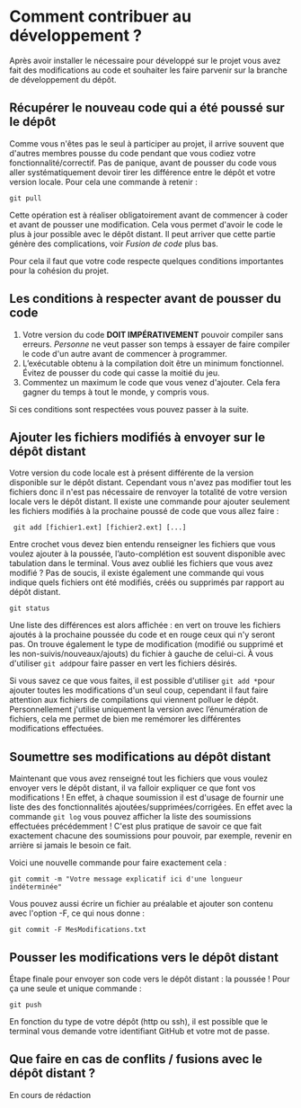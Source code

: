 # Comment contribuer au développement ?

Après avoir installer le nécessaire pour développé sur le projet vous avez fait des modifications au code et souhaiter les faire parvenir sur la branche de développement du dépôt.

## Récupérer le nouveau code qui a été poussé sur le dépôt

Comme vous n'êtes pas le seul à participer au projet, il arrive souvent que d'autres membres pousse du code pendant que vous codiez votre fonctionnalité/correctif. Pas de panique, avant de pousser du code vous aller systématiquement devoir tirer les différence entre le dépôt et votre version locale. Pour cela une commande à retenir :

    git pull

Cette opération est à réaliser obligatoirement avant de commencer à coder et avant de pousser une modification. Cela vous permet d'avoir le code le plus à jour possible avec le dépôt distant. Il peut arriver que cette partie génère des complications, voir *Fusion de code* plus bas.

Pour cela il faut que votre code respecte quelques conditions importantes pour la cohésion du projet.

## Les conditions à respecter avant de pousser du code

 1. Votre version du code **DOIT IMPÉRATIVEMENT** pouvoir compiler sans erreurs. *Personne* ne veut passer son temps à essayer de faire compiler le code d'un autre avant de commencer à programmer.
 2. L’exécutable obtenu à la compilation doit être un minimum fonctionnel. Évitez de pousser du code qui casse la moitié du jeu.
 3. Commentez un maximum le code que vous venez d'ajouter. Cela fera gagner du temps à tout le monde, y compris vous.

Si ces conditions sont respectées vous pouvez passer à la suite.

## Ajouter les fichiers modifiés à envoyer sur le dépôt distant

Votre version du code locale est à présent différente de la version disponible sur le dépôt distant. Cependant vous n'avez pas modifier tout les fichiers donc il n'est pas nécessaire de renvoyer la totalité de votre version locale vers le dépôt distant. Il existe une commande pour ajouter seulement les fichiers modifiés à la prochaine poussé de code que vous allez faire :
    
     git add [fichier1.ext] [fichier2.ext] [...]
Entre crochet vous devez bien entendu renseigner les fichiers que vous voulez ajouter à la poussée, l’auto-complétion est souvent disponible avec tabulation dans le terminal.
Vous avez oublié les fichiers que vous avez modifié ? Pas de soucis, il existe également une commande qui vous indique quels fichiers ont été modifiés, créés ou supprimés par rapport au dépôt distant.

    git status 
Une liste des différences est alors affichée : en vert on trouve les fichiers ajoutés à la prochaine poussée du code et en rouge ceux qui n'y seront pas. On trouve également le type de modification (modifié ou supprimé et les non-suivis/nouveaux/ajouts) du fichier à gauche de celui-ci. À vous d'utiliser `git add`pour faire passer en vert les fichiers désirés.

Si vous savez ce que vous faites, il est possible d'utiliser `git add *`pour ajouter toutes les modifications d'un seul coup, cependant il faut faire attention aux fichiers de compilations qui viennent polluer le dépôt. Personnellement j'utilise uniquement la version avec l’énumération de fichiers, cela me permet de bien me remémorer les différentes modifications effectuées. 

## Soumettre ses modifications au dépôt distant

Maintenant que vous avez renseigné tout les fichiers que vous voulez envoyer vers le dépôt distant, il va falloir expliquer ce que font vos modifications ! En effet, à chaque soumission il est d'usage de fournir une liste des des fonctionnalités ajoutées/supprimées/corrigées.  En effet avec la commande `git log` vous pouvez afficher la liste des soumissions effectuées précédemment ! C'est plus pratique de savoir ce que fait exactement chacune des soumissions pour pouvoir, par exemple, revenir en arrière si jamais le besoin ce fait. 

Voici une nouvelle commande pour faire exactement cela :

    git commit -m "Votre message explicatif ici d'une longueur indéterminée"

Vous pouvez aussi écrire un fichier au préalable et ajouter son contenu avec l'option -F, ce qui nous donne :

    git commit -F MesModifications.txt

## Pousser les modifications vers le dépôt distant

Étape finale pour envoyer son code vers le dépôt distant : la poussée ! Pour ça une seule et unique commande :

    git push

En fonction du type de votre dépôt (http ou ssh), il est possible que le terminal vous demande votre identifiant GitHub et votre mot de passe.

## Que faire en cas de conflits / fusions avec le dépôt distant ?

En cours de rédaction
